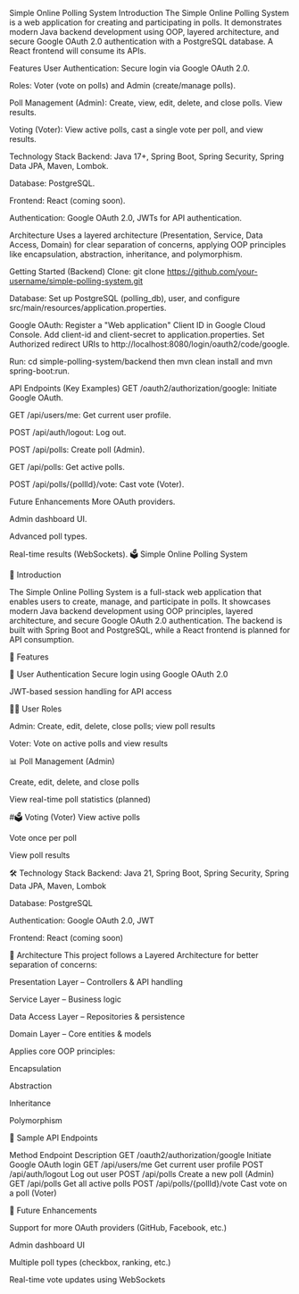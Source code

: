 Simple Online Polling System
Introduction
The Simple Online Polling System is a web application for creating and participating in polls. It demonstrates modern Java backend development using OOP, layered architecture, and secure Google OAuth 2.0 authentication with a PostgreSQL database. A React frontend will consume its APIs.

Features
User Authentication: Secure login via Google OAuth 2.0.

Roles: Voter (vote on polls) and Admin (create/manage polls).

Poll Management (Admin): Create, view, edit, delete, and close polls. View results.

Voting (Voter): View active polls, cast a single vote per poll, and view results.

Technology Stack
Backend: Java 17+, Spring Boot, Spring Security, Spring Data JPA, Maven, Lombok.

Database: PostgreSQL.

Frontend: React (coming soon).

Authentication: Google OAuth 2.0, JWTs for API authentication.

Architecture
Uses a layered architecture (Presentation, Service, Data Access, Domain) for clear separation of concerns, applying OOP principles like encapsulation, abstraction, inheritance, and polymorphism.

Getting Started (Backend)
Clone: git clone https://github.com/your-username/simple-polling-system.git

Database: Set up PostgreSQL (polling_db), user, and configure src/main/resources/application.properties.

Google OAuth: Register a "Web application" Client ID in Google Cloud Console. Add client-id and client-secret to application.properties. Set Authorized redirect URIs to http://localhost:8080/login/oauth2/code/google.

Run: cd simple-polling-system/backend then mvn clean install and mvn spring-boot:run.

API Endpoints (Key Examples)
GET /oauth2/authorization/google: Initiate Google OAuth.

GET /api/users/me: Get current user profile.

POST /api/auth/logout: Log out.

POST /api/polls: Create poll (Admin).

GET /api/polls: Get active polls.

POST /api/polls/{pollId}/vote: Cast vote (Voter).

Future Enhancements
More OAuth providers.

Admin dashboard UI.

Advanced poll types.

Real-time results (WebSockets).
🗳️ Simple Online Polling System

🧩 Introduction

The Simple Online Polling System is a full-stack web application that enables users to create, manage, and participate in polls. It showcases modern Java backend development using OOP principles, layered architecture, and secure Google OAuth 2.0 authentication. The backend is built with Spring Boot and PostgreSQL, while a React frontend is planned for API consumption.

🚀 Features

👥 User Authentication
Secure login using Google OAuth 2.0

JWT-based session handling for API access

🧑‍💼 User Roles

Admin: Create, edit, delete, close polls; view poll results

Voter: Vote on active polls and view results

📊 Poll Management (Admin)

Create, edit, delete, and close polls

View real-time poll statistics (planned)

#🗳️ Voting (Voter)
View active polls

Vote once per poll

View poll results

🛠️ Technology Stack
Backend: Java 21, Spring Boot, Spring Security, Spring Data JPA, Maven, Lombok

Database: PostgreSQL

Authentication: Google OAuth 2.0, JWT

Frontend: React (coming soon)

🧱 Architecture
This project follows a Layered Architecture for better separation of concerns:

Presentation Layer – Controllers & API handling

Service Layer – Business logic

Data Access Layer – Repositories & persistence

Domain Layer – Core entities & models

Applies core OOP principles:

Encapsulation

Abstraction

Inheritance

Polymorphism


📡 Sample API Endpoints

Method	Endpoint	Description
GET	/oauth2/authorization/google	Initiate Google OAuth login
GET	/api/users/me	Get current user profile
POST	/api/auth/logout	Log out user
POST	/api/polls	Create a new poll (Admin)
GET	/api/polls	Get all active polls
POST	/api/polls/{pollId}/vote	Cast vote on a poll (Voter)


🔮 Future Enhancements

Support for more OAuth providers (GitHub, Facebook, etc.)

Admin dashboard UI

Multiple poll types (checkbox, ranking, etc.)

Real-time vote updates using WebSockets
